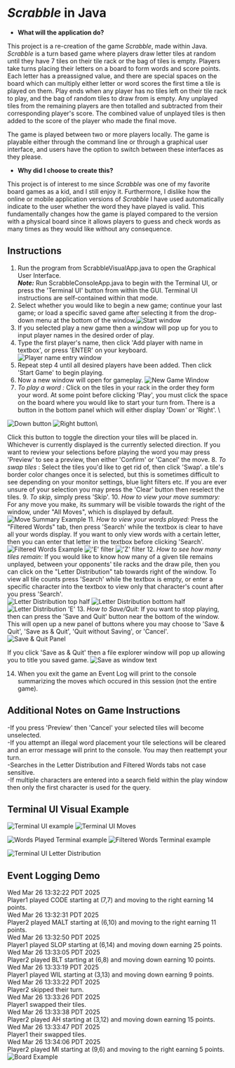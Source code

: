 # *Scrabble* in Java

- **What will the application do?**

This project is a re-creation of the game *Scrabble*, made within Java. *Scrabble* is a turn based game where players draw letter tiles at random until they have 7 tiles on their tile rack or the bag of tiles is empty. Players take turns placing their letters on a board to form words and score points. Each letter has a preassigned value, and there are special spaces on the board which can multiply either letter or word scores the first time a tile is played on them. Play ends when any player has no tiles left on their tile rack to play, and the bag of random tiles to draw from is empty. Any unplayed tiles from the remaining players are then totalled and subtracted from their corresponding player's score. The combined value of unplayed tiles is then added to the score of the player who made the final move.

The game is played between two or more players locally. The game is playable either through the command line or through a graphical user interface, and users have the option to switch between these interfaces as they please.

- **Why did I choose to create this?**

This project is of interest to me since *Scrabble* was one of my favorite board games as a kid, and I still enjoy it. Furthermore, I dislike how the online or mobile application versions of *Scrabble* I have used automatically indicate to the user whether the word they have played is valid. This fundamentally changes how the game is played compared to the version with a physical board since it allows players to guess and check words as many times as they would like without any consequence.

## Instructions

1. Run the program from ScrabbleVisualApp.java to open the Graphical User Interface. \
***Note:*** Run ScrabbleConsoleApp.java to begin with the Terminal UI, or press the 'Terminal UI' button from within the GUI. Terminal UI instructions are self-contained within that mode.
2.  Select whether you would like to begin a new game; continue your last game; or load a specific saved game after selecting it from the drop-down menu at the bottom of the window.![Start window](data/images/start_window.png)
3. If you selected play a new game then a window will pop up for you to input player names in the desired order of play.
4. Type the first player's name, then click 'Add player with name in textbox', or press 'ENTER' on your keyboard.
![Player name entry window](data/images/player_name_entry_window.png)
5. Repeat step 4 until all desired players have been added. Then click 'Start Game' to begin playing. 
6. Now a new window will open for gameplay.
![New Game Window](data/images/gui/new_game_window.png)
7. *To play a word :* Click on the tiles in your rack in the order they form your word. At some point before clicking 'Play',
 you must click the space on the board where you would like to start your turn from. There is a button in the bottom panel which will either display 'Down' or 'Right'. \

 ![Down button](data/images/gui/down_button.png) ![Right button](data/images/gui/right_button.png)\

 Click this button to toggle the direction your tiles will be placed in. Whichever is currently displayed is the currently selected direction. If you want to review your selections before playing the word you may press 'Preview' to see a preview, then either 'Confirm' or 'Cancel' the move.
8. *To swap tiles* : Select the tiles you'd like to get rid of, then click 'Swap'. a tile's border color changes once it is selected, but this is sometimes difficult to see depending on your monitor settings, blue light filters etc. If you are ever unsure of your selection you may press the 'Clear' button then reselect the tiles.
9. *To skip*, simply press 'Skip'.
10. *How to view your move summary:* For any move you make, its summary will be visible towards the right of the window, under "All Moves", which is displayed by default. ![Move Summary Example](data/images/gui/move_summary_example.png)
11. *How to view your words played:* Press the "Filtered Words" tab, then press 'Search' while the textbox is clear to have all your words display. If you want to only view words with a certain letter, then you can enter that letter in the textbox before clicking 'Search'. ![Filtered Words Example](data/images/gui/word_filter_example.png) !['E' filter](data/images/gui/words_with_e.png) !['Z' filter](data/images/gui/words_with_z.png)
12. *How to see how many tiles remain:* If you would like to know how many of a given tile remains unplayed, between your opponents' tile racks and the draw pile, then you can click on the "Letter Distribution" tab towards right of the window. To view all tile counts press 'Search' while the textbox is empty, or enter a specific character into the textbox to view only that character's count after you press 'Search'.\
![Letter Distribution top half](data/images/gui/letter_distribution_top_half.png) ![Letter Distribution bottom half](data/images/gui/letter_distribution_bottom_half.png) ![Letter Distribution 'E'](data/images/gui/letter_distribution_e.png) 
13. *How to Save/Quit:* If you want to stop playing, then can press the 'Save and Quit' button near the bottom of the window. This will open up a new panel of buttons where you may choose to 'Save & Quit', 'Save as & Quit', 'Quit without Saving', or 'Cancel'. \
![Save & Quit Panel](data/images/gui/save_and_quit_panel.png)

If you click 'Save as & Quit' then a file explorer window will pop up allowing you to title you saved game. 
![Save as window text](data/images/gui/save_as_window.png)

14. When you exit the game an Event Log will print to the console summarizing the moves which occured in this session (not the entire game).

## Additional Notes on Game Instructions ##
-If you press 'Preview' then 'Cancel' your selected tiles will become unselected. \
-If you attempt an illegal word placement your tile selections will be cleared and an error message will print to the console. You may then reattempt your turn. \
-Searches in the Letter Distribution and Filtered Words tabs not case sensitive. \
-If multiple characters are entered into a search field within the play window then only the first character is used for the query. 


## Terminal UI Visual Example
![Terminal UI example](data/images/terminal/terminalUI_example.png) ![Terminal UI Moves](data/images/terminal/terminalUI_moves.png)

![Words Played Terminal example](data/images/terminal/terminalUI_words.png) ![Filtered Words Terminal example](data/images/terminal/terminalUI_filteredWords.png) 

![Terminal UI Letter Distribution](data/images/terminal/terminalUI_letter_dist.png)

## Event Logging Demo
Wed Mar 26 13:32:22 PDT 2025  
Player1 played CODE starting at (7,7) and moving to the right earning 14 points.    
Wed Mar 26 13:32:31 PDT 2025  
Player2 played MALT starting at (6,10) and moving to the right earning 11 points.   
Wed Mar 26 13:32:50 PDT 2025  
Player1 played SLOP starting at (6,14) and moving down earning 25 points.   
Wed Mar 26 13:33:05 PDT 2025  
Player2 played BLT starting at (6,8) and moving down earning 10 points.  
Wed Mar 26 13:33:19 PDT 2025  
Player1 played WIL starting at (3,13) and moving down earning 9 points.    
Wed Mar 26 13:33:22 PDT 2025  
Player2 skipped their turn.    
Wed Mar 26 13:33:26 PDT 2025  
Player1 swapped their tiles.  
Wed Mar 26 13:33:38 PDT 2025  
Player2 played AH starting at (3,12) and moving down earning 15 points.  
Wed Mar 26 13:33:47 PDT 2025  
Player1 their swapped tiles.  
Wed Mar 26 13:34:06 PDT 2025  
Player2 played MI starting at (9,6) and moving to the right earning 5 points.  
![Board Example](data/images/eventLogExampleBoard.png)